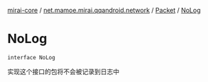 [mirai-core](../../index.md) / [net.mamoe.mirai.qqandroid.network](../index.md) / [Packet](index.md) / [NoLog](./-no-log.md)

# NoLog

`interface NoLog`

实现这个接口的包将不会被记录到日志中

